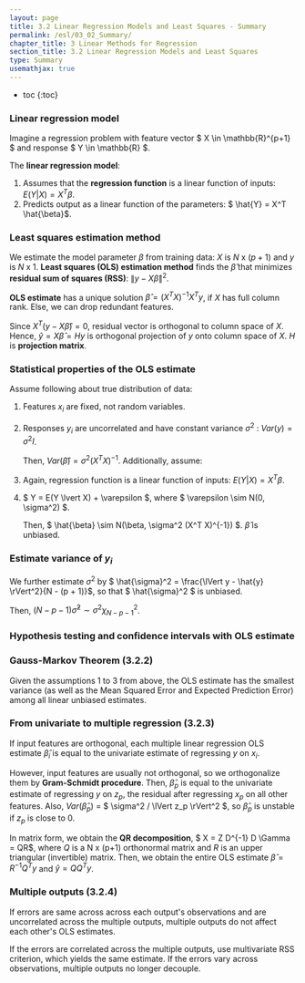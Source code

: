 ```yaml
---
layout: page
title: 3.2 Linear Regression Models and Least Squares - Summary
permalink: /esl/03_02_Summary/
chapter_title: 3 Linear Methods for Regression
section_title: 3.2 Linear Regression Models and Least Squares
type: Summary
usemathjax: true
---
```


* toc
{:toc}

### Linear regression model

Imagine a regression problem with feature vector $ X \in \mathbb{R}^{p+1} $ and response $ Y \in \mathbb{R} $.

The **linear regression model**:
1. Assumes that the **regression function** is a linear function of inputs: 
$E(Y \lvert X) = X^T \beta$.
1. Predicts output as a linear function of the parameters: $ \hat{Y} = X^T \hat{\beta}$.

### Least squares estimation method

We estimate the model parameter $\beta$ from training data: $X$ is $N$ x $(p + 1)$ and $y$ is $N$ x $1$. **Least squares (OLS) estimation method** finds the $\hat{\beta}$ that minimizes **residual sum of squares (RSS)**: $\lVert y - X\hat{\beta} \rVert^2$.

**OLS estimate** has a unique solution $\hat{\beta} = (X^T X)^{-1} X^T y$, if $X$ has full column rank. Else, we can drop redundant features.

Since $X^T (y - X\hat{\beta}) = 0$, residual vector is orthogonal to column space of $X$. Hence, $\hat{y} = X \hat{\beta} = Hy$ is orthogonal projection of $y$ onto column space of $X$. $H$ is **projection matrix**.

### Statistical properties of the OLS estimate

Assume following about true distribution of data:

1. Features $x_i$ are fixed, not random variables.
2. Responses $y_i$ are uncorrelated and have constant variance $\sigma^2$ : $Var(y) = \sigma^2 I$.

	Then, $Var(\hat{\beta}) = \sigma^2 (X^T X)^{-1}$. Additionally, assume:

3. Again, regression function is a linear function of inputs: $E(Y \lvert X) = X^T \beta$.
4. $ Y = E(Y \lvert X) + \varepsilon $, where $ \varepsilon \sim N(0, \sigma^2) $.

	Then, $ \hat{\beta} \sim N(\beta, \sigma^2 (X^T X)^{-1}) $. $\hat{\beta}$ is unbiased.

### Estimate variance of $y_i$

We further estimate $\sigma^2$ by $ \hat{\sigma}^2 = \frac{\lVert y - \hat{y} \rVert^2}{N - (p + 1)}$, so that $ \hat{\sigma}^2 $ is unbiased.

Then, $(N - p - 1) \hat{\sigma}^2 \sim \sigma^2 \chi^2_{N - p - 1}$.

### Hypothesis testing and confidence intervals with OLS estimate

### Gauss-Markov Theorem (3.2.2)

Given the assumptions 1 to 3 from above, the OLS estimate has the smallest variance (as well as the Mean Squared Error and Expected Prediction Error) among all linear unbiased estimates.

### From univariate to multiple regression (3.2.3)

If input features are orthogonal, each multiple linear regression OLS estimate $\hat{\beta}_i$ is equal to the univariate estimate of regressing $y$ on $x_i$. 


However, input features are usually not orthogonal, so we orthogonalize them by **Gram-Schmidt procedure**. Then, $\hat{\beta}_p$ is equal to the univariate estimate of regressing $y$ on $z_p$, the residual after regressing $x_p$ on all other features. Also, $Var(\hat{\beta}_p)$ = $ \sigma^2 / \lVert z_p \rVert^2 $, so $\hat{\beta}_p$ is unstable if $z_p$ is close to 0.


In matrix form, we obtain the **QR decomposition**, $ X = Z D^{-1} D \Gamma = QR$, where $Q$ is a N x (p+1) orthonormal matrix and $R$ is an upper triangular (invertible) matrix. Then, we obtain the entire OLS estimate $\hat{\beta} = R^{-1}Q^T y$ and $\hat{y} = QQ^T y$.

### Multiple outputs (3.2.4)

If errors are same across across each output's observations and are uncorrelated across the multiple outputs, multiple outputs do not affect each other's OLS estimates.

If the errors are correlated across the multiple outputs, use multivariate RSS criterion, which yields the same estimate. If the errors vary across observations, multiple outputs no longer decouple.
